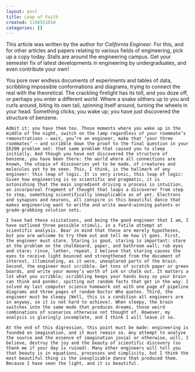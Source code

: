 ```yaml
---
layout: post
title: Leap of Faith
created: 1196551010
categories: []
---
```

This article was written by the author for <i>California Engineer</i>. For this, and for other articles and papers relating to various fields of engineering, pick up a copy today. Stalls are around the engineering campus. Get your semester fix of latest developments in engineering by undergraduates, and even contribute your own!

You pore over endless documents of experiments and tables of data, scribbling impossible conformations and diagrams, trying to connect the real with the theoretical. The crackling firelight has its toll, and you doze off, or perhaps you enter a different world. Where a snake slithers up to you and curls around, biting its own tail, spinning itself around, turning the wheels in your head. Something clicks; you wake up; you have just discovered the structure of benzene.

	Admit it: you have them too. Those moments where you wake up in the middle of the night, switch on the lamp regardless of your roommate’s remonstrations – wait, you’re an engineer, make that ‘your three roommates’ – and scribble down the proof to the final question in your EE20N problem set: that same problem that caused you to sleep initially. And though you have not discovered the structure of benzene, you have been there: the world where all connections are known, the utopia of discoveries yet to be made, of creatures and molecules yet to be seen. This, I think, is the hallmark of any engineer: this leap of logic. It is very ironic, this leap of logic: Given how engineering is so scientific and pragmatic, it is astonishing that the main ingredient driving a process is intuition, an incorporeal fragment of thought that leaps a discoverer from step to step, something scientifically inexplicable as of yet. Electrons and synapses and neurons, all conspire in this beautiful dance that makes engineering want to writhe and write award-winning patents or grade-grabbing solution sets.

	I have had these visitations, and being the good engineer that I am, I have outlined three possible stimuli, in a futile attempt at scientific analysis. Bear in mind that these are merely hypotheses, but you are welcome to try them out and tell me how it goes. First, the engineer must stare. Staring is good, staring is important: stare at the problem on the chalkboard, paper, and bathroom wall; rub eyes and stare; rinse, lather, repeat. I believe that staring causes the eyes to receive light bounced and strengthened from the document of interest, illuminating, as it were, unexplored parts of the brain. Second, the engineer must scribble. Get tons of scratch paper or green boards, and write your money’s worth of ink or chalk out. It matters a lot what you scribble; scribbling keeps your hands busy so your brain can think and ponder, spitting out random facts that get in the way. I solved my last computer science homework set with one page of pipeline diagrams and three pages of random Doctor Who quotes. Third, the engineer must be sleepy (Well, this is a condition all engineers are in anyway, so it is not hard to achieve). When sleepy, the brain switches into the same mode that produces dreams, those weird combinations of scenarios otherwise not thought of. However, my analysis is glaringly incomplete, and I think I will leave it so.

	At the end of this digression, this point must be made: engineering is founded on imagination, and it must remain so. Any attempt to analyze the source and the essence of imagination jovial or otherwise, will, I believe, destroy the joy and the beauty of scientific discovery (so thank me if your day is ruined). Many other engineers will tell you that beauty is in equations, processes and simplicity, but I think the most beautiful thing is the inexplicable dance that produced them. Because I have seen the light, and it is beautiful. 
